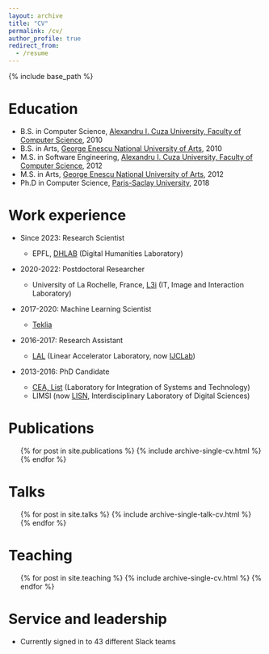 ```yaml
---
layout: archive
title: "CV"
permalink: /cv/
author_profile: true
redirect_from:
  - /resume
---
```


{% include base_path %}

Education
======
* B.S. in Computer Science, [Alexandru I. Cuza University, Faculty of Computer Science](https://www.uaic.ro/en/), 2010
* B.S. in Arts, [George Enescu National University of Arts](https://www.arteiasi.ro/?page_id=1144&lang=eng), 2010
* M.S. in Software Engineering, [Alexandru I. Cuza University, Faculty of Computer Science](https://www.uaic.ro/en/), 2012
* M.S. in Arts, [George Enescu National University of Arts](https://www.arteiasi.ro/?page_id=1144&lang=eng), 2012
* Ph.D in Computer Science, [Paris-Saclay University](https://www.universite-paris-saclay.fr/en), 2018

Work experience
======
* Since 2023: Research Scientist
  * EPFL, [DHLAB](https://www.epfl.ch/labs/dhlab/) (Digital Humanities Laboratory)
    
* 2020-2022: Postdoctoral Researcher
  * University of La Rochelle, France, [L3i](https://l3i.univ-larochelle.fr/?lang=en) (IT, Image and Interaction Laboratory)

* 2017-2020: Machine Learning Scientist
  * [Teklia](https://teklia.com/)

* 2016-2017: Research Assistant
  * [LAL](https://www.lal.in2p3.fr/en/) (Linear Accelerator Laboratory, now [IJCLab](https://www.ijclab.in2p3.fr/en/home/))

* 2013-2016: PhD Candidate
  * [CEA, List](http://www-list.cea.fr/en/) (Laboratory for Integration of Systems and Technology)
  * LIMSI (now [LISN](https://www.lisn.upsaclay.fr/), Interdisciplinary Laboratory of Digital Sciences)


Publications
======
  <ul>{% for post in site.publications %}
    {% include archive-single-cv.html %}
  {% endfor %}</ul>
  
Talks
======
  <ul>{% for post in site.talks %}
    {% include archive-single-talk-cv.html %}
  {% endfor %}</ul>
  
Teaching
======
  <ul>{% for post in site.teaching %}
    {% include archive-single-cv.html %}
  {% endfor %}</ul>
  
Service and leadership
======
* Currently signed in to 43 different Slack teams
